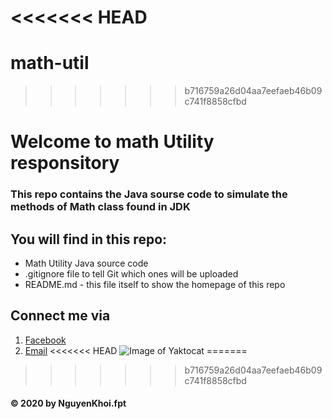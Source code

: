 <<<<<<< HEAD
=======
# math-util
>>>>>>> b716759a26d04aa7eefaeb46b09c741f8858cfbd
# Welcome to math Utility responsitory

### This repo contains the Java sourse code to simulate the methods of Math class found in JDK 

## You will find in this repo:
* Math Utility Java source code
* .gitignore file to tell Git which ones will be uploaded
* README.md - this file itself to show the homepage of this repo

## Connect me via
1. [Facebook](https://www.facebook.com/khoibeo2202)
2. [Email](mailto:kukhoi.2202@gmail.com)
<<<<<<< HEAD
![Image of Yaktocat](http://2.bp.blogspot.com/-azMp6YdIMUE/T7MQ0h7VPYI/AAAAAAAABGQ/YmHg5zqpjyo/s1600/hinh-nen-dep-47.jpg)
=======
>>>>>>> b716759a26d04aa7eefaeb46b09c741f8858cfbd

#### © 2020 by NguyenKhoi.fpt
